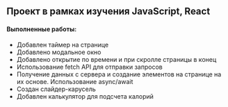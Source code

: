 ## Проект в рамках изучения JavaScript, React

#### Выполненные работы:
- Добавлен таймер на странице
- Добавлено модальное окно
- Добавлено открытие по времени и при скролле страницы в конец
- Использование fetch API для отправки запросов
- Получение данных с сервера и создание элементов на странице на их основе. Использование async/await
- Создан слайдер-карусель
- Добавлен калькулятор для подсчета калорий



